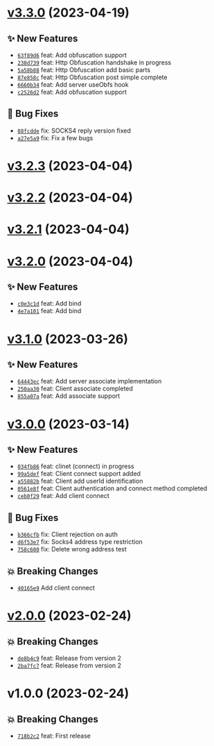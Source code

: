 # [v3.3.0](https://github.com/MoIzadloo/tsocks/compare/v3.2.3...v3.3.0) (2023-04-19)

## ✨ New Features
- [`63f89d6`](https://github.com/MoIzadloo/tsocks/commit/63f89d6)  feat: Add obfuscation support 
- [`238d739`](https://github.com/MoIzadloo/tsocks/commit/238d739)  feat: Http Obfuscation handshake in progress 
- [`5a58b88`](https://github.com/MoIzadloo/tsocks/commit/5a58b88)  feat: Http Obfuscation add basic parts 
- [`87e858c`](https://github.com/MoIzadloo/tsocks/commit/87e858c)  feat: Http Obfuscation post simple complete 
- [`6660b34`](https://github.com/MoIzadloo/tsocks/commit/6660b34)  feat: Add server useObfs hook 
- [`c2526d2`](https://github.com/MoIzadloo/tsocks/commit/c2526d2)  feat: Add obfuscation support 

## 🐛 Bug Fixes
- [`88fcdde`](https://github.com/MoIzadloo/tsocks/commit/88fcdde)  fix: SOCKS4 reply version fixed 
- [`a27e5a9`](https://github.com/MoIzadloo/tsocks/commit/a27e5a9)  fix: Fix a few bugs

# [v3.2.3](https://github.com/MoIzadloo/tsocks/compare/v3.2.2...v3.2.3) (2023-04-04)

# [v3.2.2](https://github.com/MoIzadloo/tsocks/compare/v3.2.1...v3.2.2) (2023-04-04)

# [v3.2.1](https://github.com/MoIzadloo/tsocks/compare/v3.2.0...v3.2.1) (2023-04-04)

# [v3.2.0](https://github.com/MoIzadloo/tsocks/compare/v3.1.0...v3.2.0) (2023-04-04)

## ✨ New Features
- [`c0e3c1d`](https://github.com/MoIzadloo/tsocks/commit/c0e3c1d)  feat: Add bind 
- [`4e7a101`](https://github.com/MoIzadloo/tsocks/commit/4e7a101)  feat: Add bind

# [v3.1.0](https://github.com/MoIzadloo/tsocks/compare/v3.0.0...v3.1.0) (2023-03-26)

## ✨ New Features
- [`64443ec`](https://github.com/MoIzadloo/tsocks/commit/64443ec)  feat: Add server associate implementation 
- [`250aa30`](https://github.com/MoIzadloo/tsocks/commit/250aa30)  feat: Client associate completed 
- [`855a07a`](https://github.com/MoIzadloo/tsocks/commit/855a07a)  feat: Add associate support

# [v3.0.0](https://github.com/MoIzadloo/tsocks/compare/v2.0.0...v3.0.0) (2023-03-14)

## ✨ New Features
- [`034fb86`](https://github.com/MoIzadloo/tsocks/commit/034fb86)  feat: clinet (connect) in progress 
- [`99a5def`](https://github.com/MoIzadloo/tsocks/commit/99a5def)  feat: Client connect support added 
- [`a55882b`](https://github.com/MoIzadloo/tsocks/commit/a55882b)  feat: Client add userId identification 
- [`0561e8f`](https://github.com/MoIzadloo/tsocks/commit/0561e8f)  feat: Client authentication and connect method completed 
- [`ceb0f29`](https://github.com/MoIzadloo/tsocks/commit/ceb0f29)  feat: Add client connect 

## 🐛 Bug Fixes
- [`b366cfb`](https://github.com/MoIzadloo/tsocks/commit/b366cfb)  fix: Client rejection on auth 
- [`d6f53e7`](https://github.com/MoIzadloo/tsocks/commit/d6f53e7)  fix: Socks4 address type restriction 
- [`758c600`](https://github.com/MoIzadloo/tsocks/commit/758c600)  fix: Delete wrong address test 

## 💥 Breaking Changes
- [`40165e9`](https://github.com/MoIzadloo/tsocks/commit/40165e9)  Add client connect

# [v2.0.0](https://github.com/MoIzadloo/tsocks/compare/v1.0.0...v2.0.0) (2023-02-24)

## 💥 Breaking Changes

- [`de8b4c9`](https://github.com/MoIzadloo/tsocks/commit/de8b4c9) feat: Release from version 2
- [`2ba7fc7`](https://github.com/MoIzadloo/tsocks/commit/2ba7fc7) feat: Release from version 2

# v1.0.0 (2023-02-24)

## 💥 Breaking Changes

- [`718b2c2`](https://github.com/MoIzadloo/tsocks/commit/718b2c2) feat: First release
